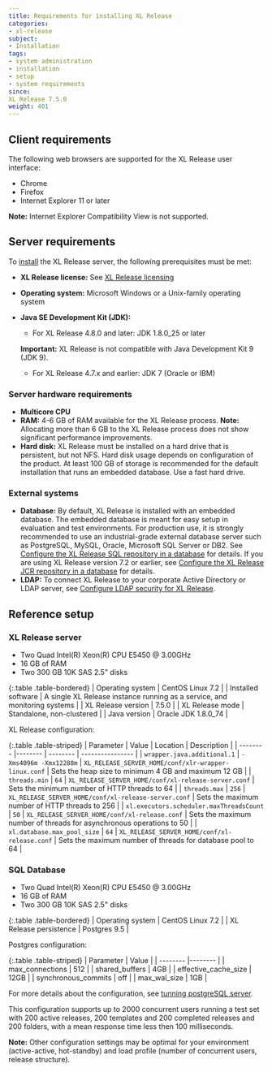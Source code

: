 ```yaml
---
title: Requirements for installing XL Release
categories:
- xl-release
subject:
- Installation
tags:
- system administration
- installation
- setup
- system requirements
since:
XL Release 7.5.0
weight: 401
---
```


## Client requirements

The following web browsers are supported for the XL Release user interface:

* Chrome
* Firefox
* Internet Explorer 11 or later

**Note:** Internet Explorer Compatibility View is not supported.

## Server requirements

To [install](/xl-release/how-to/install-xl-release.html) the XL Release server, the following prerequisites must be met:

* **XL Release license:** See [XL Release licensing](/xl-release/concept/xl-release-licensing.html)
* **Operating system:** Microsoft Windows or a Unix-family operating system
* **Java SE Development Kit (JDK):**
    * For XL Release 4.8.0 and later: JDK 1.8.0_25 or later

    **Important:** XL Release is not compatible with Java Development Kit 9 (JDK 9).

    * For XL Release 4.7.x and earlier: JDK 7 (Oracle or IBM)

### Server hardware requirements

* **Multicore CPU**
* **RAM:** 4-6 GB of RAM available for the XL Release process. **Note:** Allocating more than 6 GB to the XL Release process does not show significant performance improvements.
* **Hard disk:** XL Release must be installed on a hard drive that is persistent, but not NFS. Hard disk usage depends on configuration of the product. At least 100 GB of storage is recommended for the default installation that runs an embedded database. Use a fast hard drive.

### External systems

* **Database:** By default, XL Release is installed with an embedded database. The embedded database is meant for easy setup in evaluation and test environments. For production use, it is strongly recommended to use an industrial-grade external database server such as PostgreSQL, MySQL, Oracle, Microsoft SQL Server or DB2. See [Configure the XL Release SQL repository in a database](/xl-release/how-to/configure-the-xl-release-sql-repository-in-a-database.html) for details.
If you are using XL Release version 7.2 or earlier, see [Configure the XL Release JCR repository in a database](/xl-release/how-to/configure-the-xl-release-repository-in-a-database.html) for details.
* **LDAP:** To connect XL Release to your corporate Active Directory or LDAP server, see [Configure LDAP security for XL Release](/xl-release/how-to/configure-ldap-security-for-xl-release.html).

## Reference setup

### XL Release server

* Two Quad Intel(R) Xeon(R) CPU E5450 @ 3.00GHz
* 16 GB of RAM
* Two 300 GB 10K SAS 2.5" disks

{:.table .table-bordered}
| Operating system | CentOS Linux 7.2 |
| Installed software | A single XL Release instance running as a service, and monitoring systems |
| XL Release version | 7.5.0 |
| XL Release mode | Standalone, non-clustered |
| Java version | Oracle JDK 1.8.0_74 |

XL Release configuration:

{:.table .table-striped}
| Parameter | Value | Location  | Description |
| -------- |-------- | -------- | ---------------- |
| `wrapper.java.additional.1` | `-Xms4096m -Xmx12288m` | `XL_RELEASE_SERVER_HOME/conf/xlr-wrapper-linux.conf` | Sets the heap size to minimum 4 GB and maximum 12 GB |
| `threads.min` | `64` | `XL_RELEASE_SERVER_HOME/conf/xl-release-server.conf` | Sets the minimum number of HTTP threads to 64  |
| `threads.max` | `256` | `XL_RELEASE_SERVER_HOME/conf/xl-release-server.conf` | Sets the maximum number of HTTP threads to 256  |
| `xl.executors.scheduler.maxThreadsCount` | `50` | `XL_RELEASE_SERVER_HOME/conf/xl-release.conf` | Sets the maximum number of threads for asynchronous operations to 50  |
| `xl.database.max_pool_size` | `64` | `XL_RELEASE_SERVER_HOME/conf/xl-release.conf` | Sets the maximum number of threads for database pool to 64  |

### SQL Database

* Two Quad Intel(R) Xeon(R) CPU E5450 @ 3.00GHz
* 16 GB of RAM
* Two 300 GB 10K SAS 2.5" disks

{:.table .table-bordered}
| Operating system | CentOS Linux 7.2 |
| XL Release persistence | Postgres 9.5 |

Postgres configuration:

{:.table .table-striped}
| Parameter | Value |
| -------- |-------- |
| max_connections | 512 |
| shared_buffers | 4GB |
| effective_cache_size | 12GB |
| synchronous_commits | off |
| max_wal_size | 1GB |

For more details about the configuration, see [tunning postgreSQL server](https://wiki.postgresql.org/wiki/Tuning_Your_PostgreSQL_Server).

This configuration supports up to 2000 concurrent users running a test set with 200 active releases, 200 templates and 200 completed releases and 200 folders, with a mean response time less then 100 milliseconds.

**Note:** Other configuration settings may be optimal for your environment (active-active, hot-standby) and load profile (number of concurrent users, release structure).
